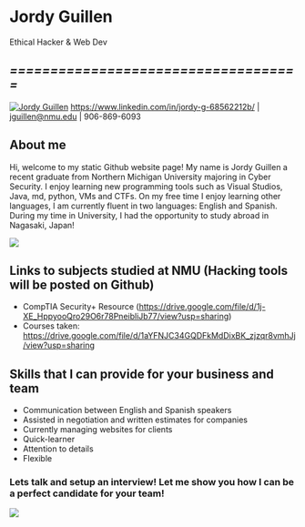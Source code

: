 # Jordy Guillen
Ethical Hacker & Web Dev
## _====================================_

[![Jordy Guillen](https://user-images.githubusercontent.com/96664875/152232305-30c4fba5-dd06-47db-a651-f6f3805756b2.jpg)](https://drive.google.com/file/d/1WCS16s0M2bUGvApjUlGtSy9-w2UBAtNM/view?usp=sharing)
https://www.linkedin.com/in/jordy-g-68562212b/ | jguillen@nmu.edu | 906-869-6093
## About me
Hi, welcome to my static Github website page! My name is Jordy Guillen a recent graduate from Northern Michigan University majoring in Cyber Security. I enjoy learning new programming tools such as Visual Studios, Java, md, python, VMs and CTFs. On my free time I enjoy learning other languages, I am currently fluent in two languages: English and Spanish. During my time in University, I had the opportunity to study abroad in Nagasaki, Japan! 

![](https://user-images.githubusercontent.com/96664875/152234966-658d3830-36ba-46fa-aa43-68ebcad8a3f4.JPG)
## Links to subjects studied at NMU (Hacking tools will be posted on Github)

- CompTIA Security+ Resource (https://drive.google.com/file/d/1j-XE_HppyooQro29O6r78PneibliJb77/view?usp=sharing)
- Courses taken: https://drive.google.com/file/d/1aYFNJC34GQDFkMdDixBK_zjzqr8vmhJj/view?usp=sharing

## Skills that I can provide for your business and team
- Communication between English and Spanish speakers
- Assisted in negotiation and written estimates for companies
- Currently managing websites for clients
- Quick-learner
- Attention to details
- Flexible

### Lets talk and setup an interview! Let me show you how I can be a perfect candidate for your team! 
![](https://user-images.githubusercontent.com/96664875/152253707-9ec681b1-6134-4fda-bf5f-b46ea90b3f27.jpg)

[//]: # (These are reference links used in the body of this note and get stripped out when the markdown processor does its job. There is no need to format nicely because it shouldn't be seen. Thanks SO - http://stackoverflow.com/questions/4823468/store-comments-in-markdown-syntax)

   [dill]: <https://github.com/joemccann/dillinger>
   [git-repo-url]: <https://github.com/joemccann/dillinger.git>
   [john gruber]: <http://daringfireball.net>
   [df1]: <http://daringfireball.net/projects/markdown/>
   [markdown-it]: <https://github.com/markdown-it/markdown-it>
   [Ace Editor]: <http://ace.ajax.org>
   [node.js]: <http://nodejs.org>
   [Twitter Bootstrap]: <http://twitter.github.com/bootstrap/>
   [jQuery]: <http://jquery.com>
   [@tjholowaychuk]: <http://twitter.com/tjholowaychuk>
   [express]: <http://expressjs.com>
   [AngularJS]: <http://angularjs.org>
   [Gulp]: <http://gulpjs.com>

   [PlDb]: <https://github.com/joemccann/dillinger/tree/master/plugins/dropbox/README.md>
   [PlGh]: <https://github.com/joemccann/dillinger/tree/master/plugins/github/README.md>
   [PlGd]: <https://github.com/joemccann/dillinger/tree/master/plugins/googledrive/README.md>
   [PlOd]: <https://github.com/joemccann/dillinger/tree/master/plugins/onedrive/README.md>
   [PlMe]: <https://github.com/joemccann/dillinger/tree/master/plugins/medium/README.md>
   [PlGa]: <https://github.com/RahulHP/dillinger/blob/master/plugins/googleanalytics/README.md>

